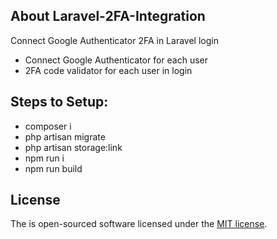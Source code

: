 ## About Laravel-2FA-Integration

Connect Google Authenticator 2FA in Laravel login

- Connect Google Authenticator for each user
- 2FA code validator for each user in login

## Steps to Setup:
- composer i
- php artisan migrate
- php artisan storage:link
- npm run i
- npm run build

## License

The is open-sourced software licensed under the [MIT license](https://opensource.org/licenses/MIT).